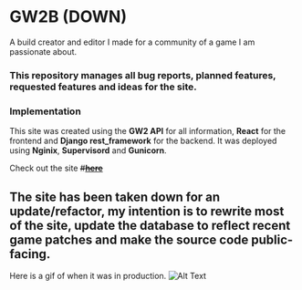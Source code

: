 # GW2B (DOWN)
A build creator and editor I made for a community of a game I am passionate about.

### This repository manages all bug reports, planned features, requested features and ideas for the site.

### Implementation

This site was created using the **GW2 API** for all information, **React** for the frontend and **Django rest_framework** for the backend. It was deployed using **Nginix**, **Supervisord** and **Gunicorn**.

Check out the site ~~#[**here**](https://gw2b.wilsonmacleod.com/)~~ 

## The site has been taken down for an update/refactor, my intention is to rewrite most of the site, update the database to reflect recent game patches and make the source code public-facing.

Here is a gif of when it was in  production. ![Alt Text](https://github.com/wilsonmacleod/GW2B/blob/gw2b.gif)

